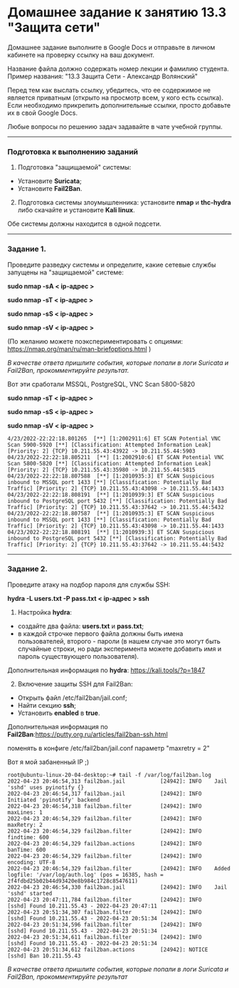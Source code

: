 # Домашнее задание к занятию 13.3 "Защита сети"

Домашнее задание выполните в Google Docs и отправьте в личном кабинете на проверку ссылку на ваш документ.

Название файла должно содержать номер лекции и фамилию студента. Пример названия: "13.3 Защита Сети - Александр Волянский"

Перед тем как выслать ссылку, убедитесь, что ее содержимое не является приватным (открыто на просмотр всем, у кого есть ссылка). Если необходимо прикрепить дополнительные ссылки, просто добавьте их в свой Google Docs.

Любые вопросы по решению задач задавайте в чате учебной группы.

------

### Подготовка к выполнению заданий

1. Подготовка "защищаемой" системы:

- Установите **Suricata**;
- Установите **Fail2Ban**.

2. Подготовка системы злоумышленника: установите **nmap** и **thc-hydra** либо скачайте и установите **Kali linux**.

Обе системы должны находится в одной подсети.

------

### Задание 1.

Проведите разведку системы и определите, какие сетевые службы запущены на "защищаемой" системе:

**sudo nmap -sA < ip-адрес >**

**sudo nmap -sT < ip-адрес >**

**sudo nmap -sS < ip-адрес >**

**sudo nmap -sV < ip-адрес >**

(По желанию можете поэкспериментировать с опциями: https://nmap.org/man/ru/man-briefoptions.html )


*В качестве ответа пришлите события, которые попали в логи Suricata и Fail2Ban, прокомментируйте результат.*


Вот эти сработали MSSQL, PostgreSQL, VNC Scan 5800-5820

**sudo nmap -sT < ip-адрес >**

**sudo nmap -sS < ip-адрес >**

**sudo nmap -sV < ip-адрес >**

```
4/23/2022-22:22:18.801265  [**] [1:2002911:6] ET SCAN Potential VNC Scan 5900-5920 [**] [Classification: Attempted Information Leak] [Priority: 2] {TCP} 10.211.55.43:43922 -> 10.211.55.44:5903
04/23/2022-22:22:18.805211  [**] [1:2002910:6] ET SCAN Potential VNC Scan 5800-5820 [**] [Classification: Attempted Information Leak] [Priority: 2] {TCP} 10.211.55.43:35980 -> 10.211.55.44:5815
04/23/2022-22:22:18.807588  [**] [1:2010935:3] ET SCAN Suspicious inbound to MSSQL port 1433 [**] [Classification: Potentially Bad Traffic] [Priority: 2] {TCP} 10.211.55.43:43098 -> 10.211.55.44:1433
04/23/2022-22:22:18.808191  [**] [1:2010939:3] ET SCAN Suspicious inbound to PostgreSQL port 5432 [**] [Classification: Potentially Bad Traffic] [Priority: 2] {TCP} 10.211.55.43:37642 -> 10.211.55.44:5432
04/23/2022-22:22:18.807587  [**] [1:2010935:3] ET SCAN Suspicious inbound to MSSQL port 1433 [**] [Classification: Potentially Bad Traffic] [Priority: 2] {TCP} 10.211.55.43:43098 -> 10.211.55.44:1433
04/23/2022-22:22:18.808191  [**] [1:2010939:3] ET SCAN Suspicious inbound to PostgreSQL port 5432 [**] [Classification: Potentially Bad Traffic] [Priority: 2] {TCP} 10.211.55.43:37642 -> 10.211.55.44:5432
```


------

### Задание 2.

Проведите атаку на подбор пароля для службы SSH:

**hydra -L users.txt -P pass.txt < ip-адрес > ssh**

1. Настройка **hydra**: 
 
 - создайте два файла: **users.txt** и **pass.txt**;
 - в каждой строчке первого файла должны быть имена пользователей, второго - пароли (в нашем случае это могут быть случайные строки, но ради эксперимента можете добавить имя и пароль существующего пользователя).

Дополнительная информация по **hydra**: https://kali.tools/?p=1847

2. Включение защиты SSH для Fail2Ban:

-  Открыть файл /etc/fail2ban/jail.conf;
-  Найти секцию **ssh**;
-  Установить **enabled**  в **true**.

Дополнительная информация по **Fail2Ban**:https://putty.org.ru/articles/fail2ban-ssh.html

поменять в конфиге /etc/fail2ban/jail.conf параметр "maxretry = 2"

Вот я мой забаненный IP ;)
```
root@ubuntu-linux-20-04-desktop:~# tail -f /var/log/fail2ban.log 
2022-04-23 20:46:54,313 fail2ban.jail           [24942]: INFO    Jail 'sshd' uses pyinotify {}
2022-04-23 20:46:54,317 fail2ban.jail           [24942]: INFO    Initiated 'pyinotify' backend
2022-04-23 20:46:54,318 fail2ban.filter         [24942]: INFO      maxLines: 1
2022-04-23 20:46:54,329 fail2ban.filter         [24942]: INFO      maxRetry: 2
2022-04-23 20:46:54,329 fail2ban.filter         [24942]: INFO      findtime: 600
2022-04-23 20:46:54,329 fail2ban.actions        [24942]: INFO      banTime: 600
2022-04-23 20:46:54,329 fail2ban.filter         [24942]: INFO      encoding: UTF-8
2022-04-23 20:46:54,329 fail2ban.filter         [24942]: INFO    Added logfile: '/var/log/auth.log' (pos = 16385, hash = 2f4fdbd25b02b44d93420e8b984c1728c8547611)
2022-04-23 20:46:54,330 fail2ban.jail           [24942]: INFO    Jail 'sshd' started
2022-04-23 20:47:11,784 fail2ban.filter         [24942]: INFO    [sshd] Found 10.211.55.43 - 2022-04-23 20:47:11
2022-04-23 20:51:34,307 fail2ban.filter         [24942]: INFO    [sshd] Found 10.211.55.43 - 2022-04-23 20:51:34
2022-04-23 20:51:34,596 fail2ban.filter         [24942]: INFO    [sshd] Found 10.211.55.43 - 2022-04-23 20:51:34
2022-04-23 20:51:34,611 fail2ban.filter         [24942]: INFO    [sshd] Found 10.211.55.43 - 2022-04-23 20:51:34
2022-04-23 20:51:34,612 fail2ban.actions        [24942]: NOTICE  [sshd] Ban 10.211.55.43
```

*В качестве ответа пришлите события, которые попали в логи Suricata и Fail2Ban, прокомментируйте результат*